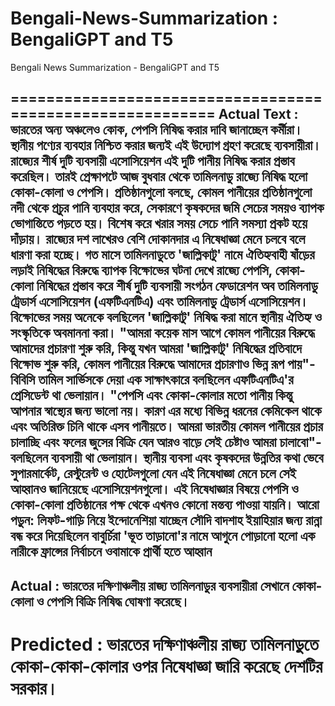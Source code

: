 # Bengali-News-Summarization : BengaliGPT and T5
Bengali News Summarization - BengaliGPT and T5


==========================================================
Actual Text : ভারতের অন্য অঞ্চলেও কোক, পেপসি নিষিদ্ধ করার দাবি জানাচ্ছেন কর্মীরা। স্থানীয় পণ্যের ব্যবহার নিশ্চিত করার জন্যই এই উদ্যোগ গ্রহণ করেছে ব্যবসায়ীরা। রাজ্যের শীর্ষ দুটি ব্যবসায়ী এসোসিয়েশন এই দুটি পানীয় নিষিদ্ধ করার প্রস্তাব করেছিল। তারই প্রেক্ষাপটে আজ বুধবার থেকে তামিলনাডু রাজ্যে নিষিদ্ধ হলো কোকা-কোলা ও পেপসি। প্রতিষ্ঠানগুলো বলছে, কোমল পানীয়ের প্রতিষ্ঠানগুলো নদী থেকে প্রচুর পানি ব্যবহার করে, সেকারণে কৃষকদের জমি সেচের সময়ও ব্যাপক ভোগান্তিতে পড়তে হয়। বিশেষ করে খরার সময় সেচে পানি সমস্যা প্রকট হয়ে দাঁড়ায়। রাজ্যের দশ লাখেরও বেশি দোকানদার এ নিষেধাজ্ঞা মেনে চলবে বলে ধারণা করা হচ্ছে। গত মাসে তামিলনাডুতে 'জাল্লিকাটু' নামে ঐতিহ্যবাহী ষাঁড়ের লড়াই নিষিদ্ধের বিরুদ্ধে ব্যাপক বিক্ষোভের ঘটনা দেখে রাজ্যে পেপসি, কোকা-কোলা নিষিদ্ধের প্রস্তাব করে শীর্ষ দুটি ব্যবসায়ী সংগঠন ফেডারেশন অব তামিলনাডু ট্রেডার্স এসোসিয়েশন (এফটিএনটিএ) এবং তামিলনাডু ট্রেডার্স এসোসিয়েশন। বিক্ষোভের সময় অনেকে বলছিলেন 'জাল্লিকাটু' নিষিদ্ধ করা মানে স্থানীয় ঐতিহ্য ও সংস্কৃতিকে অবমাননা করা। "আমরা কয়েক মাস আগে কোমল পানীয়ের বিরুদ্ধে আমাদের প্রচারণা শুরু করি, কিন্তু যখন আমরা 'জাল্লিকাটু' নিষিদ্ধের প্রতিবাদে বিক্ষোভ শুরু করি, কোমল পানীয়ের বিরুদ্ধে আমাদের প্রচারণাও ভিন্ন রূপ পায়"- বিবিসি তামিল সার্ভিসকে দেয়া এক সাক্ষাৎকারে বলছিলেন এফটিএনটিএ'র প্রেসিডেন্ট থা ভেলায়ান। "পেপসি এবং কোকা-কোলার মতো পানীয় কিন্তু আপনার স্বাস্থ্যের জন্য ভালো নয়। কারণ এর মধ্যে বিভিন্ন ধরনের কেমিকেল থাকে এবং অতিরিক্ত চিনি থাকে এসব পানীয়তে। আমরা ভারতীয় কোমল পানীয়ের প্রচার চালাচ্ছি এবং ফলের জুসের বিক্রি যেন আরও বাড়ে সেই চেষ্টাও আমরা চালাবো"-বলছিলেন ব্যবসায়ী থা ভেলায়ান। স্থানীয় ব্যবসা এবং কৃষকদের উন্নতির কথা ভেবে সুপারমার্কেট, রেস্টুরেন্ট ও হোটেলগুলো যেন এই নিষেধাজ্ঞা মেনে চলে সেই আহ্বানও জানিয়েছে এসোসিয়েশনগুলো। এই নিষেধাজ্ঞার বিষয়ে পেপসি ও কোকা-কোলা প্রতিষ্ঠানের পক্ষ থেকে এখনও কোনো মন্তব্য পাওয়া যায়নি। আরো পড়ুন: লিফট-গাড়ি নিয়ে ইন্দোনেশিয়া যাচ্ছেন সৌদি বাদশাহ ইয়াহিয়ার জন্য রান্না বন্ধ করে দিয়েছিলেন বাবুর্চিরা 'ভূত তাড়ানো'র নামে আগুনে পোড়ানো হলো এক নারীকে ফ্রান্সের নির্বাচনে ওবামাকে প্রার্থী হতে আহ্বান
----------------------------------------------------------
Actual : ভারতের দক্ষিণাঞ্চলীয় রাজ্য তামিলনাডুর ব্যবসায়ীরা সেখানে কোকা-কোলা ও পেপসি বিক্রি নিষিদ্ধ ঘোষণা করেছে।
----------------------------------------------------------
Predicted : ভারতের দক্ষিণাঞ্চলীয় রাজ্য তামিলনাড়ুতে কোকা-কোকা-কোলার ওপর নিষেধাজ্ঞা জারি করেছে দেশটির সরকার।
==========================================================
